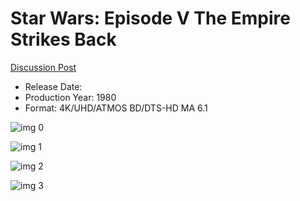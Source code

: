# Star Wars: Episode V The Empire Strikes Back

[Discussion Post](https://www.avsforum.com/threads/bass-eq-for-filtered-movies.2995212/post-56914188)

* Release Date: 
* Production Year: 1980
* Format: 4K/UHD/ATMOS BD/DTS-HD MA 6.1

![img 0](https://i.imgur.com/56wtqxc.jpg)

![img 1](https://i.imgur.com/ZVsqmfH.png)

![img 2](https://i.imgur.com/4UuxAAz.jpg)

![img 3](https://i.imgur.com/XZnKAx5.jpg)

